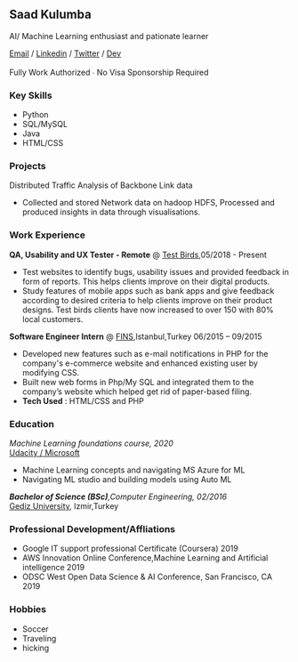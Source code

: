 ## Saad Kulumba
AI/ Machine Learning enthusiast and pationate learner 

[Email](mailto:skulumba@outlook.com) / [Linkedin](https://www.linkedin.com/in/kulzsadz/) / [Twitter](https://twitter.com/skulsoft) / [Dev](https://dev.to/skulumba)</br>   
Fully Work Authorized ∙ No Visa Sponsorship Required<br/>

### Key Skills
- Python
- SQL/MySQL
- Java
- HTML/CSS

### Projects
Distributed Traffic Analysis of Backbone Link data 
- Collected and stored Network data on hadoop HDFS, Processed and produced insights in data through visualisations.

### Work Experience
**QA, Usability and UX Tester - Remote** @ [Test Birds](https://www.testbirds.com/),05/2018 - Present                                                                             
- Test websites to identify bugs, usability issues and provided feedback in form of reports. This helps clients improve on their digital products.
- Study features of mobile apps such as bank apps and give feedback according to desired criteria to help clients improve on their product designs. Test birds clients have now increased to over 150 with 80% local customers.

**Software Engineer Intern**  @ [FINS](https://www.fins.com.tr/Default.asp),Istanbul,Turkey 06/2015 – 09/2015                                                                         
- Developed new features such as e-mail notifications in PHP for the company's e-commerce website and enhanced existing user by modifying CSS.
- Built new web forms in Php/My SQL and integrated them to the company’s website which helped get rid of paper-based filing.
- **Tech Used** : HTML/CSS and PHP

### Education
_Machine Learning foundations course, 2020_</br>
[Udacity / Microsoft](https://www.udacity.com/course/machine-learning-engineer-for-microsoft-azure-nanodegree--nd00333)</br>    
 - Machine Learning concepts and navigating MS Azure for ML
 - Navigating ML studio and building models using Auto ML
 
**_Bachelor of Science (BSc)_**_,Computer Engineering, 02/2016_</br>
[Gediz University](https://en.wikipedia.org/wiki/Gediz_University), Izmir,Turkey</br>  

 
### Professional Development/Affliations
- Google IT support professional Certificate (Coursera) 2019 
- AWS Innovation Online Conference,Machine Learning and Artificial intelligence 2019 
- ODSC West Open Data Science & AI Conference, San Francisco, CA 2019 


### Hobbies
 - Soccer  
 - Traveling
 - hicking
